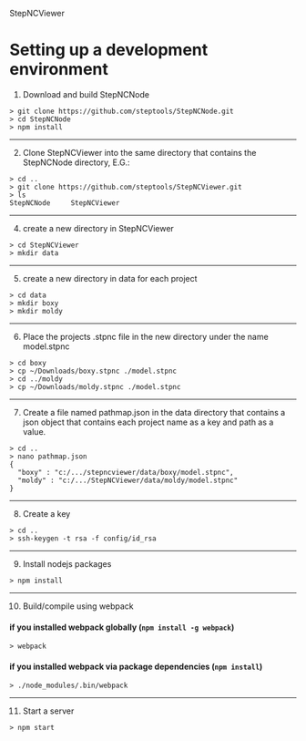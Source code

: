 StepNCViewer


Setting up a development environment
====================================

  1. Download and build StepNCNode

  ```
  > git clone https://github.com/steptools/StepNCNode.git
  > cd StepNCNode
  > npm install
  ```

  ------------------------------------------------------------------------------
  2. Clone StepNCViewer into the same directory that contains the StepNCNode
      directory, E.G.:

  ```
  > cd ..
  > git clone https://github.com/steptools/StepNCViewer.git
  > ls
  StepNCNode     StepNCViewer
  ```

  ------------------------------------------------------------------------------
  4. create a new directory in StepNCViewer

  ```
  > cd StepNCViewer
  > mkdir data
  ```

  ------------------------------------------------------------------------------
  5. create a new directory in data for each project

  ```
  > cd data
  > mkdir boxy
  > mkdir moldy
  ```

  ------------------------------------------------------------------------------
  6. Place the projects .stpnc file in the new directory under the name
      model.stpnc

  ```
  > cd boxy
  > cp ~/Downloads/boxy.stpnc ./model.stpnc
  > cd ../moldy
  > cp ~/Downloads/moldy.stpnc ./model.stpnc
  ```

  ------------------------------------------------------------------------------
  7. Create a file named pathmap.json in the data directory that contains a json
      object that contains each project name as a key and path as a value.

 ```
 > cd ..
 > nano pathmap.json
 {
   "boxy" : "c:/.../stepncviewer/data/boxy/model.stpnc",
   "moldy" : "c:/.../StepNCViewer/data/moldy/model.stpnc"
 }
 ```

  ------------------------------------------------------------------------------
  8. Create a key

 ```
 > cd ..
 > ssh-keygen -t rsa -f config/id_rsa
 ```

  ------------------------------------------------------------------------------
  9. Install nodejs packages

 ```
 > npm install
 ```

  ------------------------------------------------------------------------------
  10. Build/compile using webpack

  #### if you installed webpack globally (`npm install -g webpack`)

 ```
 > webpack
 ```

  #### if you installed webpack via package dependencies (`npm install`)

  ```
  > ./node_modules/.bin/webpack
  ```

  ------------------------------------------------------------------------------
  11. Start a server

  ```
  > npm start
  ```

